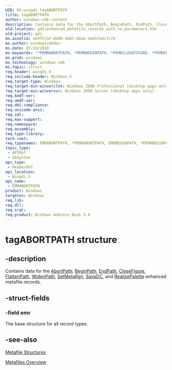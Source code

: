 ```yaml
---
UID: NS:wingdi.tagABORTPATH
title: tagABORTPATH
author: windows-sdk-content
description: Contains data for the AbortPath, BeginPath, EndPath, CloseFigure, FlattenPath, WidenPath, SetMetaRgn, SaveDC, and RealizePalette enhanced metafile records.
old-location: gdi\enhanced_metafile_records_with_no_parameters.htm
old-project: gdi
ms.assetid: ee9f57af-8d96-4b85-b8ab-4eb57e6c7c78
ms.author: windowssdkdev
ms.date: 07/29/2018
ms.keywords: "*PEMRABORTPATH, *PEMRBEGINPATH, *PEMRCLOSEFIGURE, *PEMRENDPATH, *PEMRFLATTENPATH, *PEMRREALIZEPALETTE, *PEMRSAVEDC, *PEMRSETMETARGN, *PEMRWIDENPATH, EMRABORTPATH, EMRABORTPATH structure [Windows GDI], EMRBEGINPATH, EMRBEGINPATH structure [Windows GDI], EMRCLOSEFIGURE, EMRCLOSEFIGURE structure [Windows GDI], EMRENDPATH, EMRENDPATH structure [Windows GDI], EMRFLATTENPATH, EMRFLATTENPATH structure [Windows GDI], EMRREALIZEPALETTE, EMRREALIZEPALETTE structure [Windows GDI], EMRSAVEDC, EMRSAVEDC structure [Windows GDI], EMRSETMETARGN, EMRSETMETARGN structure [Windows GDI], EMRWIDENPATH, EMRWIDENPATH structure [Windows GDI], Enhanced Metafile Records with No Parameters, Enhanced Metafile Records with No Parameters structure [Windows GDI], PEMRABORTPATH, PEMRABORTPATH structure pointer [Windows GDI], PEMRBEGINPATH, PEMRBEGINPATH structure pointer [Windows GDI], PEMRCLOSEFIGURE, PEMRCLOSEFIGURE structure pointer [Windows GDI], PEMRENDPATH, PEMRENDPATH structure pointer [Windows GDI], PEMRFLATTENPATH, PEMRFLATTENPATH structure pointer [Windows GDI], PEMRREALIZEPALETTE, PEMRREALIZEPALETTE structure pointer [Windows GDI], PEMRSAVEDC, PEMRSAVEDC structure pointer [Windows GDI], PEMRSETMETARGN, PEMRSETMETARGN structure pointer [Windows GDI], PEMRWIDENPATH, PEMRWIDENPATH structure pointer [Windows GDI], _win32_Enhanced_Metafile_Records_with_No_Parameters_str, gdi.enhanced_metafile_records_with_no_parameters, tagABORTPATH, wingdi/EMRBEGINPATH, wingdi/EMRCLOSEFIGURE, wingdi/EMRENDPATH, wingdi/EMRFLATTENPATH, wingdi/EMRREALIZEPALETTE, wingdi/EMRSAVEDC, wingdi/EMRSETMETARGN, wingdi/EMRWIDENPATH, wingdi/Enhanced Metafile Records with No Parameters, wingdi/PEMRABORTPATH, wingdi/PEMRBEGINPATH, wingdi/PEMRCLOSEFIGURE, wingdi/PEMRENDPATH, wingdi/PEMRFLATTENPATH, wingdi/PEMRREALIZEPALETTE, wingdi/PEMRSAVEDC, wingdi/PEMRSETMETARGN, wingdi/PEMRWIDENPATH"
ms.prod: windows
ms.technology: windows-sdk
ms.topic: struct
req.header: wingdi.h
req.include-header: Windows.h
req.target-type: Windows
req.target-min-winverclnt: Windows 2000 Professional [desktop apps only]
req.target-min-winversvr: Windows 2000 Server [desktop apps only]
req.kmdf-ver: 
req.umdf-ver: 
req.ddi-compliance: 
req.unicode-ansi: 
req.idl: 
req.max-support: 
req.namespace: 
req.assembly: 
req.type-library: 
tech.root: 
req.typenames: EMRABORTPATH, *PEMRABORTPATH, EMRBEGINPATH, *PEMRBEGINPATH, EMRENDPATH, *PEMRENDPATH, EMRCLOSEFIGURE, *PEMRCLOSEFIGURE, EMRFLATTENPATH, *PEMRFLATTENPATH, EMRWIDENPATH, *PEMRWIDENPATH, EMRSETMETARGN, *PEMRSETMETARGN, EMRSAVEDC, *PEMRSAVEDC, EMRREALIZEPALETTE, *PEMRREALIZEPALETTE
topic_type:
 - APIRef
 - kbSyntax
api_type:
 - HeaderDef
api_location:
 - Wingdi.h
api_name:
 - EMRABORTPATH
product: Windows
targetos: Windows
req.lib: 
req.dll: 
req.irql: 
req.product: Windows Address Book 5.0
---
```


# tagABORTPATH structure


## -description



Contains data for the <a href="https://msdn.microsoft.com/49299a11-910b-40e0-b02e-80a244cfc978">AbortPath</a>, <a href="https://msdn.microsoft.com/88be3405-a420-4eb1-935b-099dc3067530">BeginPath</a>, <a href="https://msdn.microsoft.com/0b4daf81-d1d6-45c1-b081-855b7cd8527a">EndPath</a>, <a href="https://msdn.microsoft.com/2532227c-35c9-4a46-b4eb-4a156ef28219">CloseFigure</a>, <a href="https://msdn.microsoft.com/267b0c9a-25d4-4b04-95d3-6b0856bed022">FlattenPath</a>, <a href="https://msdn.microsoft.com/c994bd1b-c5e8-46e6-a6a6-59e2d9106d75">WidenPath</a>, <a href="https://msdn.microsoft.com/79f5dc01-bdec-4844-be94-1f9cf5bfd712">SetMetaRgn</a>, <a href="https://msdn.microsoft.com/f438cd7f-436f-436c-b32e-67f5558740cb">SaveDC</a>, and <a href="https://msdn.microsoft.com/1c744ad2-09bc-455f-bc3c-9a2583b57a30">RealizePalette</a> enhanced metafile records.




## -struct-fields




### -field emr

The base structure for all record types.


## -see-also




<a href="https://msdn.microsoft.com/6a509ed5-cea3-4318-ad17-9d20425a6e80">Metafile Structures</a>



<a href="https://msdn.microsoft.com/309ee4cf-111b-4f09-a722-4823cb3d26b0">Metafiles Overview</a>
 

 

